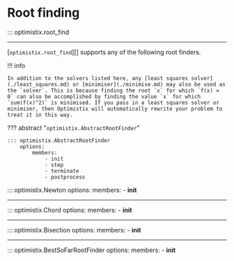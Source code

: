 # Root finding

::: optimistix.root_find

---

[`optimistix.root_find`][] supports any of the following root finders.

!!! info

    In addition to the solvers listed here, any [least squares solver](./least_squares.md) or [minimiser](./minimise.md) may also be used as the `solver`. This is because finding the root `x` for which `f(x) = 0` can also be accomplished by finding the value `x` for which `sum(f(x)^2)` is minimised. If you pass in a least squares solver or minimiser, then Optimistix will automatically rewrite your problem to treat it in this way.
    
??? abstract "`optimistix.AbstractRootFinder`"

    ::: optimistix.AbstractRootFinder
        options:
            members:
                - init
                - step
                - terminate
                - postprocess

::: optimistix.Newton
    options:
        members:
            - __init__

---

::: optimistix.Chord
    options:
        members:
            - __init__

---

::: optimistix.Bisection
    options:
        members:
            - __init__

---

::: optimistix.BestSoFarRootFinder
    options:
        members:
            - __init__
